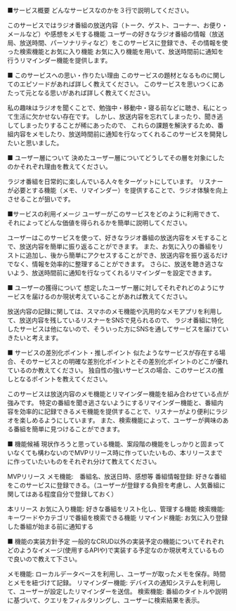 ■サービス概要
どんなサービスなのかを３行で説明してください。

このサービスではラジオ番組の放送内容（トーク、ゲスト、コーナー、お便り・メールなど）や感想をメモする機能
ユーザーの好きなラジオ番組の情報（放送局、放送時間、パーソナリティなど）をこのサービスに登録でき、その情報を使った検索機能とお気に入り機能
お気に入り機能を用いて、放送時間前に通知を行うリマインダー機能を提供します。

■ このサービスへの思い・作りたい理由
このサービスの題材となるものに関してのエピソードがあれば詳しく教えてください。
このサービスを思いつくにあたって元となる思いがあれば詳しく教えてください。

私の趣味はラジオを聞くことで、勉強中・移動中・寝る前などに聴き、私にとって生活に欠かせない存在です。
しかし、放送内容を忘れてしまったり、聞き逃してしまったりすることが稀にあったので、
これらの課題を解決するため、番組内容をメモしたり、放送時間前に通知を行なってくれるこのサービスを開発したいと思いました。

■ ユーザー層について
決めたユーザー層についてどうしてその層を対象にしたのかそれぞれ理由を教えてください。

ラジオ番組を日常的に楽しんでいる人々をターゲットにしています。
リスナーが必要とする機能（メモ、リマインダー）を提供することで、ラジオ体験を向上させることが狙いです。

■サービスの利用イメージ
ユーザーがこのサービスをどのように利用できて、それによってどんな価値を得られるかを簡単に説明してください。

ユーザーはこのサービスを使って、好きなラジオ番組の放送内容をメモすることで、放送内容を簡単に振り返ることができます。
また、お気に入りの番組をリストに追加し、後から簡単にアクセスすることができ、放送内容を振り返るだけでなく、情報を効率的に整理することができます。
さらに、放送を聴き逃さないよう、放送時間前に通知を行なってくれるリマインダーを設定できます。

■ ユーザーの獲得について
想定したユーザー層に対してそれぞれどのようにサービスを届けるのか現状考えていることがあれば教えてください。

放送内容の記録に関しては、スマホのメモ機能や汎用的なメモアプリを利用して、放送内容を残しているリスナーをSNSで見られるので、
ラジオ番組に特化したサービスは他にないので、そういった方にSNSを通してサービスを届けていきたいと考えます。

■ サービスの差別化ポイント・推しポイント
似たようなサービスが存在する場合、そのサービスとの明確な差別化ポイントとその差別化ポイントのどこが優れているのか教えてください。
独自性の強いサービスの場合、このサービスの推しとなるポイントを教えてください。

このサービスは放送内容のメモ機能とリマインダー機能を組み合わせている点が強みです。
特定の番組を聞き逃さないようにするリマインダー機能と、番組内容を効率的に記録できるメモ機能を提供することで、リスナーがより便利にラジオを楽しめるようにしています。
また、検索機能によって、ユーザーが興味のある番組を簡単に見つけることができます。

■ 機能候補
現状作ろうと思っている機能、案段階の機能をしっかりと固まっていなくても構わないのでMVPリリース時に作っていたいもの、本リリースまでに作っていたいものをそれぞれ分けて教えてください。

MVPリリース
メモ機能:　番組名、放送日時、感想等
番組情報登録: 好きな番組をこのサービスに登録できる。（ユーザーが登録する負担を考慮し、人気番組に関してはある程度自分で登録しておく）

本リリース
お気に入り機能: 好きな番組をリスト化し、管理する機能
検索機能: キーワードやカテゴリで番組を検索できる機能
リマインド機能: お気に入り登録した番組が始まる前に通知する

■ 機能の実装方針予定
一般的なCRUD以外の実装予定の機能についてそれぞれどのようなイメージ(使用するAPIや)で実装する予定なのか現状考えているもので良いので教えて下さい。

メモ機能: ローカルデータベースを利用し、ユーザーが取ったメモを保存。時間とメモを紐づけて記録。
リマインダー機能: デバイスの通知システムを利用して、ユーザーが設定したリマインダーを送信。
検索機能: 番組のタイトルや説明に基づいて、クエリをフィルタリングし、ユーザーに検索結果を表示。